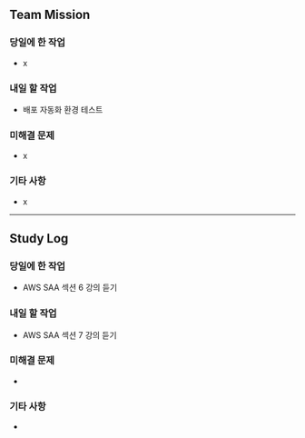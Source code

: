 ## Team Mission

### 당일에 한 작업
- x

### 내일 할 작업
- 배포 자동화 환경 테스트

### 미해결 문제
- x

### 기타 사항
- x

--------
## Study Log

### 당일에 한 작업
- AWS SAA 섹션 6 강의 듣기

### 내일 할 작업
- AWS SAA 섹션 7 강의 듣기

### 미해결 문제
-

### 기타 사항
-

